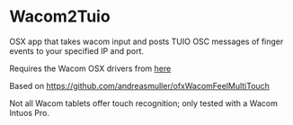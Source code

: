 # Wacom2Tuio

OSX app that takes wacom input and posts TUIO OSC messages of finger events to your specified IP and port.

Requires the Wacom OSX drivers from [here](https://www.wacom.com/en/support/product-support/drivers)

Based on https://github.com/andreasmuller/ofxWacomFeelMultiTouch

Not all Wacom tablets offer touch recognition; only tested with a Wacom Intuos Pro.
